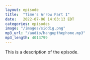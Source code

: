 ```yaml
---
layout: episode
title:  "Time's Arrow Part 1"
date:   2022-07-06 14:03:13 EDT
categories: episodes
image: "/images/siddig.png"
mp3_url: "/audio/hangupthephone.mp3"
mp3_length: 4013799
---
```

This is a description of the episode.